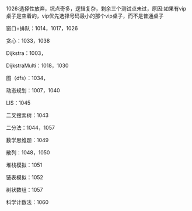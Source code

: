 1026:选择性放弃，坑点奇多，逻辑复杂，剩余三个测试点未过，原因:如果有vip桌子是空着的，vip优先选择号码最小的那个vip桌子，而不是普通桌子

窗口+排队：1014，1017，1026

贪心：1033，1038

Dijkstra：1003，

DijkstraMulti：1018，1030

图（dfs）：1034，

动态规划：1007，1040

LIS：1045

二叉搜索树：1043

二分法：1044，1057

数学思维题：1049

散列：1048，1050

堆栈模拟：1051

链表模拟：1052

树状数组：1057

科学计数法：1060